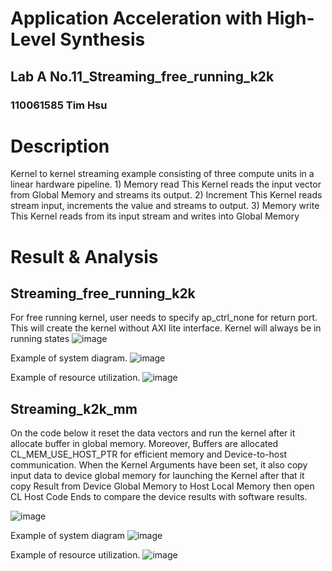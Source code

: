 # Application Acceleration with High-Level Synthesis
## Lab A No.11_Streaming_free_running_k2k
### 110061585 Tim Hsu
# Description 

Kernel to kernel streaming example consisting of three compute units in a linear hardware pipeline.
    1) Memory read
       This Kernel reads the input vector from Global Memory and streams its output.
    2) Increment
       This Kernel reads stream input, increments the value and streams to output.
    3) Memory write
        This Kernel reads from its input stream and writes into Global Memory

# Result & Analysis

## Streaming_free_running_k2k
For free running kernel, user needs to specify ap_ctrl_none for return port.
This will create the kernel without AXI lite interface. Kernel will always be in running states
![image](https://user-images.githubusercontent.com/102551069/160469346-e0d95cb4-8f01-4f16-8949-36913a3d9109.png)

Example of system diagram.
![image](https://user-images.githubusercontent.com/102551069/160469380-45bf9c8d-1c7c-401d-acf6-06131f303be4.png)

Example of resource utilization.
![image](https://user-images.githubusercontent.com/102551069/160469408-80c93d36-ab75-4990-80b3-b237f40029eb.png)

## Streaming_k2k_mm
On the code below it reset the data vectors and run the kernel after it allocate buffer in global memory. Moreover, Buffers are allocated CL_MEM_USE_HOST_PTR for efficient memory and Device-to-host communication. When the Kernel Arguments have been set, it also copy input data to device global memory for launching the Kernel after that it copy Result from Device Global Memory to Host Local Memory then open CL Host Code Ends to compare the device results with software results.

![image](https://user-images.githubusercontent.com/102551069/160469472-a0b1ad31-5aeb-4806-b361-c86da630f05d.png)


Example of system diagram
![image](https://user-images.githubusercontent.com/102551069/160470128-f633a11b-7119-4f6f-8b27-8c4178e6775c.png)

Example of resource utilization.
![image](https://user-images.githubusercontent.com/102551069/160470151-23a570d4-4875-4a76-a7fd-9d9d841b8a23.png)

